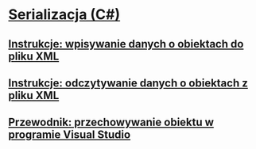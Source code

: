 # [Serializacja (C#)](index.md)
## [Instrukcje: wpisywanie danych o obiektach do pliku XML](how-to-write-object-data-to-an-xml-file.md)
## [Instrukcje: odczytywanie danych o obiektach z pliku XML](how-to-read-object-data-from-an-xml-file.md)
## [Przewodnik: przechowywanie obiektu w programie Visual Studio](walkthrough-persisting-an-object-in-visual-studio.md)
